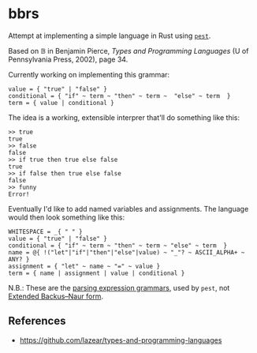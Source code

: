 bbrs
====

Attempt at implementing a simple language in Rust using [`pest`](https://pest.rs).

Based on 𝔹 in Benjamin Pierce, *Types and Programming Languages* (U of Pennsylvania Press, 2002), page 34.

Currently working on implementing this grammar:

```
value = { "true" | "false" }
conditional = { "if" ~ term ~ "then" ~ term ~  "else" ~ term  }
term = { value | conditional }
```

The idea is a working, extensible interprer that'll do something like this:

```
>> true
true
>> false
false
>> if true then true else false
true
>> if false then true else false
false
>> funny
Error!
```

Eventually I'd like to add named variables and assignments.
The language would then look something like this:

```
WHITESPACE = _{ " " }
value = { "true" | "false" }
conditional = { "if" ~ term ~ "then" ~ term ~ "else" ~ term  }
name = @{ !("let"|"if"|"then"|"else"|value) ~ "_"? ~ ASCII_ALPHA+ ~ ANY? }
assignment = { "let" ~ name ~ "=" ~ value }
term = { name | assignment | value | conditional }
```

N.B.:
These are the [parsing expression grammars](https://en.wikipedia.org/wiki/Parsing_expression_grammar), used by `pest`,
not [Extended Backus–Naur form](https://en.wikipedia.org/wiki/Extended_Backus%E2%80%93Naur_form).

References
----------

- https://github.com/lazear/types-and-programming-languages
